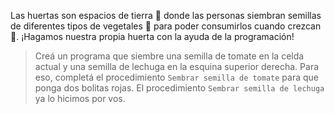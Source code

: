 <gs-attire attire-url="https://raw.githubusercontent.com/MumukiProject/mumuki-guia-gobstones-la-programacion-a-la-escuela-taller/master/assets/attires/config_1600722468943.json"></gs-attire>

Las huertas son espacios de tierra :seedling: donde las personas siembran semillas de diferentes tipos de vegetales :chestnut: para poder consumirlos cuando crezcan :fork_and_knife:. ¡Hagamos nuestra propia huerta con la ayuda de la programación!

> Creá un programa que siembre una semilla de tomate en la celda actual y una semilla de lechuga en la esquina superior derecha. Para eso, completá el procedimiento `Sembrar semilla de tomate` para que ponga dos bolitas rojas. El procedimiento `Sembrar semilla de lechuga` ya lo hicimos por vos.